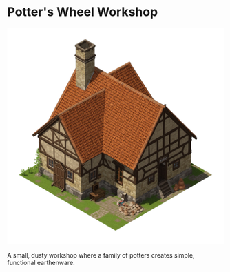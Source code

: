 # Potter's Wheel Workshop

![Potter's Wheel Workshop](../../assets/buildings/potter.png)

A small, dusty workshop where a family of potters creates simple, functional earthenware.
